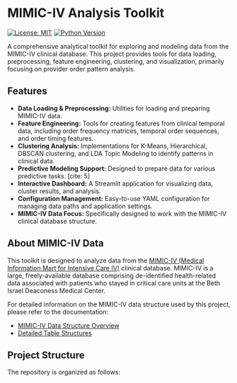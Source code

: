 # MIMIC-IV Analysis Toolkit

[![License: MIT](https://img.shields.io/badge/License-MIT-yellow.svg)](https://opensource.org/licenses/MIT)
[![Python Version](https://img.shields.io/badge/python-3.10%2B-blue.svg)](https://www.python.org/downloads/)

A comprehensive analytical toolkit for exploring and modeling data from the MIMIC-IV clinical database. This project provides tools for data loading, preprocessing, feature engineering, clustering, and visualization, primarily focusing on provider order pattern analysis.

## Features

* **Data Loading & Preprocessing:** Utilities for loading and preparing MIMIC-IV data.
* **Feature Engineering:** Tools for creating features from clinical temporal data, including order frequency matrices, temporal order sequences, and order timing features.
* **Clustering Analysis:** Implementations for K-Means, Hierarchical, DBSCAN clustering, and LDA Topic Modeling to identify patterns in clinical data.
* **Predictive Modeling Support:** Designed to prepare data for various predictive tasks. [cite: 5]
* **Interactive Dashboard:** A Streamlit application for visualizing data, cluster results, and analysis.
* **Configuration Management:** Easy-to-use YAML configuration for managing data paths and application settings.
* **MIMIC-IV Data Focus:** Specifically designed to work with the MIMIC-IV clinical database structure.

## About MIMIC-IV Data

This toolkit is designed to analyze data from the [MIMIC-IV (Medical Information Mart for Intensive Care IV)](https://mimic.mit.edu/docs/iv/) clinical database. MIMIC-IV is a large, freely-available database comprising de-identified health-related data associated with patients who stayed in critical care units at the Beth Israel Deaconess Medical Center.

For detailed information on the MIMIC-IV data structure used by this project, please refer to the documentation:
* [MIMIC-IV Data Structure Overview](documentations/mimic_iv_data_structure.md)
* [Detailed Table Structures](documentations/DATA_STRUCTURE.md)

## Project Structure

The repository is organized as follows:
